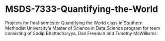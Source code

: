 # MSDS-7333-Quantifying-the-World
Projects for final-semester Quantifying the World class in Southern Methodist University's Master of Science in Data Science program for team consisting of Sudip Bhattacharyya, Dan Freeman and Timothy McWilliams
